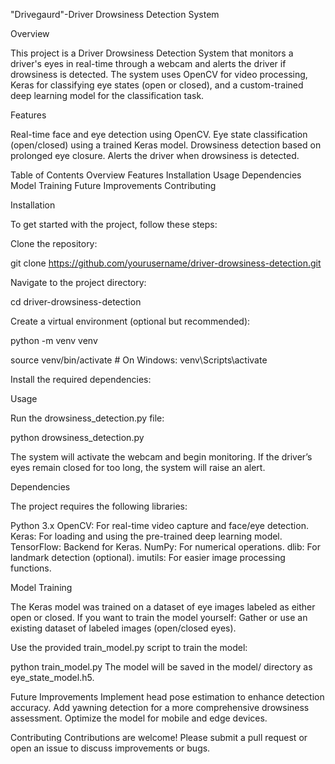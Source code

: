 "Drivegaurd"-Driver Drowsiness Detection System

Overview

This project is a Driver Drowsiness Detection System that monitors a driver's eyes in real-time through a webcam and alerts the driver if drowsiness is detected. The system uses OpenCV for video processing, Keras for classifying eye states (open or closed), and a custom-trained deep learning model for the classification task.

Features

Real-time face and eye detection using OpenCV.
Eye state classification (open/closed) using a trained Keras model.
Drowsiness detection based on prolonged eye closure.
Alerts the driver when drowsiness is detected.

Table of Contents
Overview
Features
Installation
Usage
Dependencies
Model Training
Future Improvements
Contributing

Installation

To get started with the project, follow these steps:

Clone the repository:

git clone https://github.com/yourusername/driver-drowsiness-detection.git

Navigate to the project directory:

cd driver-drowsiness-detection

Create a virtual environment (optional but recommended):

python -m venv venv

source venv/bin/activate  # On Windows: venv\Scripts\activate

Install the required dependencies:

Usage

Run the drowsiness_detection.py file:

python drowsiness_detection.py

The system will activate the webcam and begin monitoring. If the driver’s eyes remain closed for too long, the system will raise an alert.

Dependencies

The project requires the following libraries:

Python 3.x
OpenCV: For real-time video capture and face/eye detection.
Keras: For loading and using the pre-trained deep learning model.
TensorFlow: Backend for Keras.
NumPy: For numerical operations.
dlib: For landmark detection (optional).
imutils: For easier image processing functions.

Model Training

The Keras model was trained on a dataset of eye images labeled as either open or closed. If you want to train the model yourself:
Gather or use an existing dataset of labeled images (open/closed eyes).

Use the provided train_model.py script to train the model:

python train_model.py
The model will be saved in the model/ directory as eye_state_model.h5.

Future Improvements
Implement head pose estimation to enhance detection accuracy.
Add yawning detection for a more comprehensive drowsiness assessment.
Optimize the model for mobile and edge devices.

Contributing
Contributions are welcome! Please submit a pull request or open an issue to discuss improvements or bugs.
